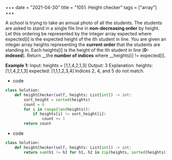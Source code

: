 +++ 
date = "2021-04-30"
title = "1051. Height checker"
tags = ["array"]
+++

A school is trying to take an annual photo of all the students. The students are asked to stand in a single file line in **non-decreasing order** by height. Let this ordering be represented by the integer array expected where expected[i] is the expected height of the ith student in line.
You are given an integer array heights representing the **current order** that the students are standing in. Each heights[i] is the height of the ith student in line (**0-indexed**).
Return __the **number of indices** where __heights[i] != expected[i].
 
**Example 1:**
Input: heights = [1,1,4,2,1,3] Output: 3 Explanation: heights: [1,1,4,2,1,3] expected: [1,1,1,2,3,4] Indices 2, 4, and 5 do not match.

- code
```py
class Solution:
    def heightChecker(self, heights: List[int]) -> int:
        sort_height = sorted(heights)
        count = 0
        for i in range(len(heights)):
            if heights[i] != sort_height[i]:
                count += 1
        return count

```
- code
```py
class Solution:
    def heightChecker(self, heights: List[int]) -> int:
        return sum(h1 != h2 for h1, h2 in zip(heights, sorted(heights)))
```
